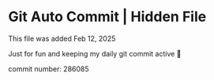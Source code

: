 # Git Auto Commit | Hidden File

This file was added Feb 12, 2025

Just for fun and keeping my daily git commit active 🤪

commit number: 286085
